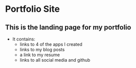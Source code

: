 # Portfolio Site
## This is the landing page for my portfolio

* It contains:
  * links to 4 of the apps I created
  * links to my blog posts
  * a link to my resume
  * links to all social media and github
